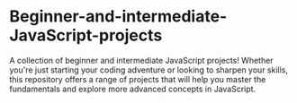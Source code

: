 # Beginner-and-intermediate-JavaScript-projects

A collection of beginner and intermediate JavaScript projects! Whether you're just starting your coding adventure or looking to sharpen your skills, this repository offers a range of projects that will help you master the fundamentals and explore more advanced concepts in JavaScript.



